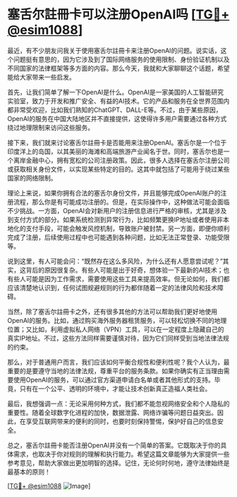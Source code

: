 # 塞舌尔註冊卡可以注册OpenAI吗 [[TG💪+ @esim1088](https://t.me/s/esim1088)]

最近，有不少朋友问我关于使用塞舌尔註冊卡来注册OpenAI的问题。说实话，这个问题挺有意思的，因为它涉及到了国际网络服务的使用限制、身份验证机制以及不同国家的法律框架等多方面的内容。那么今天，我就和大家聊聊这个话题，希望能给大家带来一些启发。

首先，让我们简单了解一下OpenAI是什么。OpenAI是一家美国的人工智能研究实验室，致力于开发和推广安全、有益的AI技术。它的产品和服务在全世界范围内都非常受欢迎，比如我们熟知的ChatGPT、DALL-E等。不过，由于某些原因，OpenAI的服务在中国大陆地区并不直接提供，这使得许多用户需要通过各种方式绕过地理限制来访问这些服务。

接下来，我们就来讨论塞舌尔註冊卡是否能用来注册OpenAI。塞舌尔是一个位于印度洋上的岛国，以其美丽的海滩和高端旅游产业闻名于世。同时，塞舌尔也是一个离岸金融中心，拥有宽松的公司注册政策。因此，很多人选择在塞舌尔注册公司或获取相关身份文件，以实现某些特定的目的。这其中就包括了可能用于绕过某些国家的网络限制。

理论上来说，如果你拥有合法的塞舌尔身份文件，并且能够完成OpenAI账户的注册流程，那么你是有可能成功注册的。但是，在实际操作中，这种做法可能会面临不少挑战。一方面，OpenAI会对新用户的注册信息进行严格的审核，尤其是涉及到支付方式的部分。如果系统检测到异常行为，比如频繁更换IP地址或者使用非本地化的支付手段，可能会触发风控机制，导致账户被封禁。另一方面，即便你顺利完成了注册，后续使用过程中也可能遇到各种问题，比如无法正常登录、功能受限等。

说到这里，有人可能会问：“既然存在这么多风险，为什么还有人愿意尝试呢？”其实，这背后的原因很复杂。有些人可能是出于好奇，想体验一下最新的AI技术；也有些人可能是因为工作需求，需要使用这些工具来提高效率。但无论如何，我们都应该清楚地认识到，任何试图规避规则的行为都伴随着一定的法律风险和技术障碍。

当然，除了塞舌尔註冊卡之外，还有很多其他的方法可以帮助我们更好地使用OpenAI的服务。比如，通过购买海外服务器租赁服务，可以轻松切换不同的地理位置；又比如，利用虚拟私人网络（VPN）工具，可以在一定程度上隐藏自己的真实IP地址。不过，这些方法同样需要谨慎对待，因为它们同样受到当地法律法规的约束。

那么，对于普通用户而言，我们应该如何平衡合规性和便利性呢？我个人认为，最重要的是要遵守当地的法律法规，尊重平台的服务条款。如果你确实有正当理由需要使用OpenAI的服务，可以通过官方渠道申请白名单或者其他形式的支持。毕竟，只有在一个公平、透明的环境中，才能让技术创新真正造福人类社会。

最后，我想强调一点：无论采用何种方式，我们都不能忽视网络安全和个人隐私的重要性。随着全球数字化进程的加快，数据泄露、网络诈骗等问题日益突出。因此，在享受互联网带来的便利的同时，也要时刻保持警惕，保护好自己的信息安全。

总之，塞舌尔註冊卡能否注册OpenAI并没有一个简单的答案。它既取决于你的具体需求，也取决于你对规则的理解和执行能力。希望这篇文章能够为大家提供一些参考意见，帮助大家做出更加明智的选择。记住，无论何时何地，遵守法律始终是最基本的原则！

[[TG💪+ @esim1088](https://t.me/s/esim1088) ![Image](https://i.postimg.cc/4NQfJmqS/Snipaste-2025-05-13-00-14-12.png)]